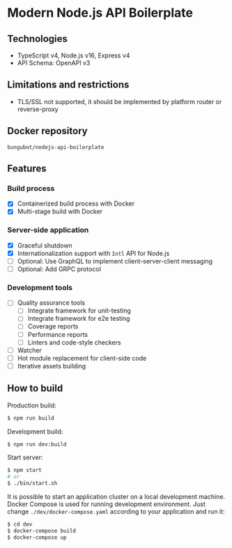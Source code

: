 # Modern Node.js API Boilerplate

## Technologies
- TypeScript v4, Node.js v16, Express v4
- API Schema: OpenAPI v3

## Limitations and restrictions
- TLS/SSL not supported, it should be implemented by platform router or reverse-proxy

## Docker repository

`bungubot/nodejs-api-boilerplate`

## Features

### Build process

- [x] Containerized build process with Docker
- [x] Multi-stage build with Docker

### Server-side application

- [x] Graceful shutdown
- [x] Internationalization support with `Intl` API for Node.js
- [ ] Optional: Use GraphQL to implement client-server-client messaging
- [ ] Optional: Add GRPC protocol

### Development tools

- [ ] Quality assurance tools
	- [ ] Integrate framework for unit-testing
	- [ ] Integrate framework for e2e testing
	- [ ] Coverage reports
	- [ ] Performance reports
	- [ ] Linters and code-style checkers
- [ ] Watcher
- [ ] Hot module replacement for client-side code
- [ ] Iterative assets building

## How to build
Production build:
```sh
$ npm run build
```

Development build:
```sh
$ npm run dev:build
```

Start server:
```sh
$ npm start
# or
$ ./bin/start.sh
```

It is possible to start an application cluster on a local development machine. Docker Compose is used for running development environment. Just change `./dev/docker-compose.yaml` according to your application and run it:

```sh
$ cd dev
$ docker-compose build
$ docker-compose up
```